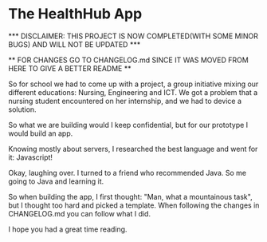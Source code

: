 # The HealthHub App

*** DISCLAIMER: THIS PROJECT IS NOW COMPLETED(WITH SOME MINOR BUGS) AND WILL NOT BE UPDATED ***

** FOR CHANGES GO TO CHANGELOG.md SINCE IT WAS MOVED FROM HERE TO GIVE A BETTER README **

So for school we had to come up with a project, a group initiative mixing our different educations: Nursing, Engineering and ICT. 
We got a problem that a nursing student encountered on her internship, and we had to device a solution.

So what we are building would I keep confidential, but for our prototype I would build an app.

Knowing mostly about servers, I researched the best language and went for it: Javascript!

Okay, laughing over. I turned to a friend who recommended Java.
So me going to Java and learning it.

So when building the app, I first thought: "Man, what a mountainous task", but I thought too hard and picked a template.
When following the changes in CHANGELOG.md you can follow what I did.

I hope you had a great time reading.
